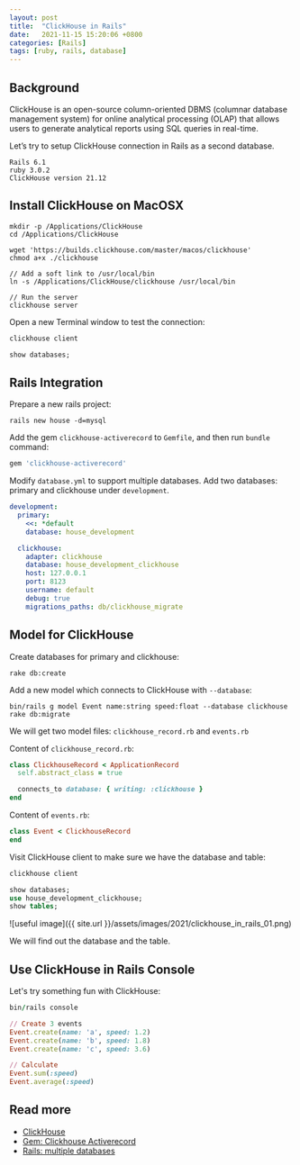 ```yaml
---
layout: post
title:  "ClickHouse in Rails"
date:   2021-11-15 15:20:06 +0800
categories: [Rails]
tags: [ruby, rails, database]
---
```


## Background

ClickHouse is an open-source column-oriented DBMS (columnar database management system) for online analytical processing (OLAP) that allows users to generate analytical reports using SQL queries in real-time.

Let’s try to setup ClickHouse connection in Rails as a second database.

```
Rails 6.1
ruby 3.0.2
ClickHouse version 21.12
```

## Install ClickHouse on MacOSX

```shell
mkdir -p /Applications/ClickHouse
cd /Applications/ClickHouse

wget 'https://builds.clickhouse.com/master/macos/clickhouse'
chmod a+x ./clickhouse

// Add a soft link to /usr/local/bin
ln -s /Applications/ClickHouse/clickhouse /usr/local/bin

// Run the server
clickhouse server
```

Open a new Terminal window to test the connection:

```sql
clickhouse client

show databases;
```

## Rails Integration

Prepare a new rails project:

```shell
rails new house -d=mysql
```

Add the gem `clickhouse-activerecord` to `Gemfile`, and then run `bundle` command:

```ruby
gem 'clickhouse-activerecord'
```

Modify `database.yml` to support multiple databases. Add two databases: primary and clickhouse under `development`.

```yml
development:
  primary:
    <<: *default
    database: house_development

  clickhouse:
    adapter: clickhouse
    database: house_development_clickhouse
    host: 127.0.0.1
    port: 8123
    username: default
    debug: true
    migrations_paths: db/clickhouse_migrate
```

## Model for ClickHouse

Create databases for primary and clickhouse:

```shell
rake db:create
```

Add a new model which connects to ClickHouse with `--database`:

```shell
bin/rails g model Event name:string speed:float --database clickhouse
rake db:migrate
```

We will get two model files: `clickhouse_record.rb` and `events.rb`

Content of `clickhouse_record.rb`:

```ruby
class ClickhouseRecord < ApplicationRecord
  self.abstract_class = true

  connects_to database: { writing: :clickhouse }
end
```

Content of `events.rb`:

```ruby
class Event < ClickhouseRecord
end
```

Visit ClickHouse client to make sure we have the database and table:

```sql
clickhouse client

show databases;
use house_development_clickhouse;
show tables;
```

![useful image]({{ site.url }}/assets/images/2021/clickhouse_in_rails_01.png)

We will find out the database and the table.

## Use ClickHouse in Rails Console

Let's try something fun with ClickHouse:

```ruby
bin/rails console

// Create 3 events
Event.create(name: 'a', speed: 1.2)
Event.create(name: 'b', speed: 1.8)
Event.create(name: 'c', speed: 3.6)

// Calculate
Event.sum(:speed)
Event.average(:speed)
```

## Read more

* [ClickHouse](https://clickhouse.com/docs/en/)
* [Gem: Clickhouse Activerecord](https://github.com/PNixx/clickhouse-activerecord)
* [Rails: multiple databases](https://guides.rubyonrails.org/active_record_multiple_databases.html)